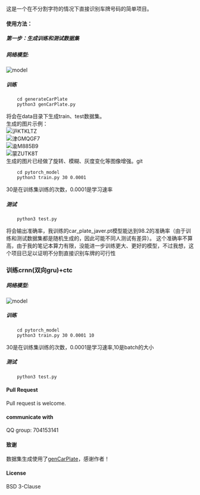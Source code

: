 这是一个在不分割字符的情况下直接识别车牌号码的简单项目。
#### 使用方法：
##### 第一步：生成训练和测试数据集  
##### 网络模型:
 ![model](https://github.com/sunnythree/car_plate/blob/master/doc/car_plate_rec.png)
##### 训练
```
    cd generateCarPlate
    python3 genCarPlate.py
```
将会在data目录下生成train、test数据集。  
生成的图片示例：  
![沪KTKLTZ](https://github.com/sunnythree/car_plate/blob/master/doc/沪KTKLTZ.jpg)  
![津GMQGF7](https://github.com/sunnythree/car_plate/blob/master/doc/津GMQGF7.jpg)  
![渝M885B9](https://github.com/sunnythree/car_plate/blob/master/doc/渝M885B9.jpg)  
![蒙ZUTK8T](https://github.com/sunnythree/car_plate/blob/master/doc/蒙ZUTK8T.jpg)  
生成的图片已经做了旋转、模糊、灰度变化等图像增强。git


```
    cd pytorch_model
    python3 train.py 30 0.0001
```
30是在训练集训练的次数，0.0001是学习速率  
##### 测试
```
    python3 test.py
```
将会输出准确率，我训练的car_plate_javer.pt模型能达到98.2的准确率（由于训练和测试数据集都是随机生成的，因此可能不同人测试有差异）。
这个准确率不算高，由于我的笔记本算力有限，没能进一步训练更大、更好的模型，不过我想，这个项目已足以证明不分割直接识别车牌的可行性

### 训练crnn(双向gru)+ctc
##### 网络模型:
 ![model](https://github.com/sunnythree/car_plate/blob/master/doc/crnn-ctc.png)
##### 训练
```
    cd pytorch_model
    python3 train.py 30 0.0001 10
```
30是在训练集训练的次数，0.0001是学习速率,10是batch的大小
##### 测试
```
    python3 test.py
```
#### Pull Request
Pull request is welcome.

#### communicate with
QQ group: 704153141

#### 致谢
数据集生成使用了[genCarPlate](https://github.com/derek285/generateCarPlate)，感谢作者！


#### License
BSD 3-Clause
